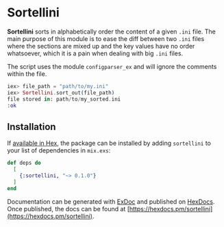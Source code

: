 # Sortellini

**Sortellini** sorts in alphabetically order the content of a given `.ini` file. The main purpose of this module is to ease the diff between two `.ini` files where the sections are mixed up and the key values have no order whatsoever, which it is a pain when dealing with big `.ini` files.

The script uses the module `configparser_ex` and will ignore the comments within the file.

```elixir
iex> file_path = "path/to/my.ini"
iex> Sortellini.sort_out(file_path)
file stored in: path/to/my_sorted.ini
:ok
```

## Installation

If [available in Hex](https://hex.pm/docs/publish), the package can be installed
by adding `sortellini` to your list of dependencies in `mix.exs`:

```elixir
def deps do
  [
    {:sortellini, "~> 0.1.0"}
  ]
end
```

Documentation can be generated with [ExDoc](https://github.com/elixir-lang/ex_doc)
and published on [HexDocs](https://hexdocs.pm). Once published, the docs can
be found at [https://hexdocs.pm/sortellini](https://hexdocs.pm/sortellini).

